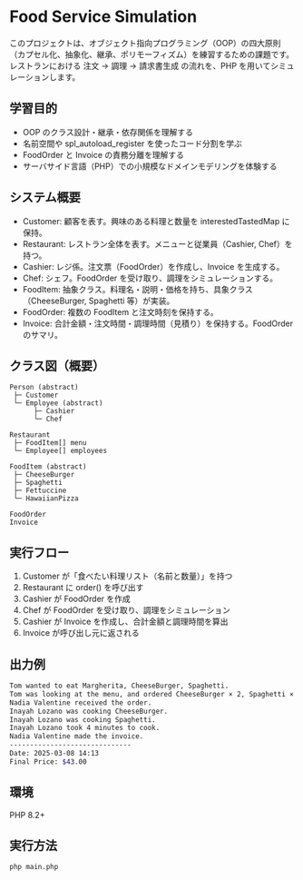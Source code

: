 # Food Service Simulation

このプロジェクトは、オブジェクト指向プログラミング（OOP）の四大原則
（カプセル化、抽象化、継承、ポリモーフィズム）を練習するための課題です。
レストランにおける 注文 → 調理 → 請求書生成 の流れを、PHP を用いてシミュレーションします。

## 学習目的

- OOP のクラス設計・継承・依存関係を理解する
- 名前空間や spl_autoload_register を使ったコード分割を学ぶ
- FoodOrder と Invoice の責務分離を理解する
- サーバサイド言語（PHP）での小規模なドメインモデリングを体験する

## システム概要

- Customer: 顧客を表す。興味のある料理と数量を interestedTastedMap に保持。
- Restaurant: レストラン全体を表す。メニューと従業員（Cashier, Chef）を持つ。
- Cashier: レジ係。注文票（FoodOrder）を作成し、Invoice を生成する。
- Chef: シェフ。FoodOrder を受け取り、調理をシミュレーションする。
- FoodItem: 抽象クラス。料理名・説明・価格を持ち、具象クラス（CheeseBurger, Spaghetti 等）が実装。
- FoodOrder: 複数の FoodItem と注文時刻を保持する。
- Invoice: 合計金額・注文時間・調理時間（見積り）を保持する。FoodOrder のサマリ。

## クラス図（概要）
```
Person (abstract)
 ├─ Customer
 └─ Employee (abstract)
      ├─ Cashier
      └─ Chef

Restaurant
 ├─ FoodItem[] menu
 └─ Employee[] employees

FoodItem (abstract)
 ├─ CheeseBurger
 ├─ Spaghetti
 ├─ Fettuccine
 └─ HawaiianPizza

FoodOrder
Invoice
```
## 実行フロー

1. Customer が「食べたい料理リスト（名前と数量）」を持つ
2. Restaurant に order() を呼び出す
3. Cashier が FoodOrder を作成
4. Chef が FoodOrder を受け取り、調理をシミュレーション
5. Cashier が Invoice を作成し、合計金額と調理時間を算出
6. Invoice が呼び出し元に返される

## 出力例
```bash
Tom wanted to eat Margherita, CheeseBurger, Spaghetti.
Tom was looking at the menu, and ordered CheeseBurger × 2, Spaghetti × 1.
Nadia Valentine received the order.
Inayah Lozano was cooking CheeseBurger.
Inayah Lozano was cooking Spaghetti.
Inayah Lozano took 4 minutes to cook.
Nadia Valentine made the invoice.
------------------------------
Date: 2025-03-08 14:13
Final Price: $43.00
```

## 環境

PHP 8.2+

## 実行方法
```bash
php main.php
```